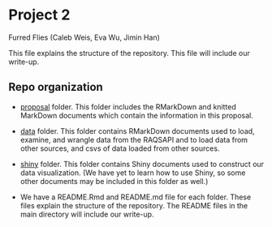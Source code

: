 Project 2
================
Furred Flies (Caleb Weis, Eva Wu, Jimin Han)

This file explains the structure of the repository. This file will
include our write-up.

## Repo organization

-   [proposal](proposal) folder. This folder includes the RMarkDown and
    knitted MarkDown documents which contain the information in this
    proposal.

-   [data](data) folder. This folder contains RMarkDown documents used
    to load, examine, and wrangle data from the RAQSAPI and to load data
    from other sources, and csvs of data loaded from other sources.

-   [shiny](shiny) folder. This folder contains Shiny documents used to
    construct our data visualization. (We have yet to learn how to use
    Shiny, so some other documents may be included in this folder as
    well.)

-   We have a README.Rmd and README.md file for each folder. These files
    explain the structure of the repository. The README files in the
    main directory will include our write-up.
